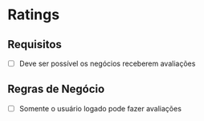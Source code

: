 # Ratings

## Requisitos

- [ ] Deve ser possível os negócios receberem avaliações

## Regras de Negócio

- [ ] Somente o usuário logado pode fazer avaliações
